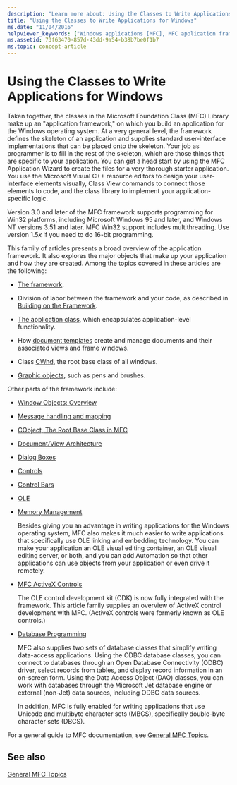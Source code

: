 ```yaml
---
description: "Learn more about: Using the Classes to Write Applications for Windows"
title: "Using the Classes to Write Applications for Windows"
ms.date: "11/04/2016"
helpviewer_keywords: ["Windows applications [MFC], MFC application framework", "MFC, application development", "applications [OLE], MFC application framework", "MFC ActiveX controls [MFC], creating", "OLE applications [MFC], MFC application framework", "database applications [MFC], creating"]
ms.assetid: 73f63470-857d-43dd-9a54-b38b7be0f1b7
ms.topic: concept-article
---
```

# Using the Classes to Write Applications for Windows

Taken together, the classes in the Microsoft Foundation Class (MFC) Library make up an "application framework," on which you build an application for the Windows operating system. At a very general level, the framework defines the skeleton of an application and supplies standard user-interface implementations that can be placed onto the skeleton. Your job as programmer is to fill in the rest of the skeleton, which are those things that are specific to your application. You can get a head start by using the MFC Application Wizard to create the files for a very thorough starter application. You use the Microsoft Visual C++ resource editors to design your user-interface elements visually, Class View commands to connect those elements to code, and the class library to implement your application-specific logic.

Version 3.0 and later of the MFC framework supports programming for Win32 platforms, including Microsoft Windows 95 and later, and Windows NT versions 3.51 and later. MFC Win32 support includes multithreading. Use version 1.5*x* if you need to do 16-bit programming.

This family of articles presents a broad overview of the application framework. It also explores the major objects that make up your application and how they are created. Among the topics covered in these articles are the following:

- [The framework](../mfc/framework-mfc.md).

- Division of labor between the framework and your code, as described in [Building on the Framework](../mfc/building-on-the-framework.md).

- [The application class](../mfc/cwinapp-the-application-class.md), which encapsulates application-level functionality.

- How [document templates](../mfc/document-templates-and-the-document-view-creation-process.md) create and manage documents and their associated views and frame windows.

- Class [CWnd](../mfc/window-objects.md), the root base class of all windows.

- [Graphic objects](../mfc/graphic-objects.md), such as pens and brushes.

Other parts of the framework include:

- [Window Objects: Overview](../mfc/window-objects.md)

- [Message handling and mapping](../mfc/message-handling-and-mapping.md)

- [CObject, The Root Base Class in MFC](../mfc/using-cobject.md)

- [Document/View Architecture](../mfc/document-view-architecture.md)

- [Dialog Boxes](../mfc/dialog-boxes.md)

- [Controls](../mfc/controls-mfc.md)

- [Control Bars](../mfc/control-bars.md)

- [OLE](../mfc/ole-in-mfc.md)

- [Memory Management](../mfc/memory-management.md)

   Besides giving you an advantage in writing applications for the Windows operating system, MFC also makes it much easier to write applications that specifically use OLE linking and embedding technology. You can make your application an OLE visual editing container, an OLE visual editing server, or both, and you can add Automation so that other applications can use objects from your application or even drive it remotely.

- [MFC ActiveX Controls](../mfc/mfc-activex-controls.md)

   The OLE control development kit (CDK) is now fully integrated with the framework. This article family supplies an overview of ActiveX control development with MFC. (ActiveX controls were formerly known as OLE controls.)

- [Database Programming](../data/data-access-programming-mfc-atl.md)

   MFC also supplies two sets of database classes that simplify writing data-access applications. Using the ODBC database classes, you can connect to databases through an Open Database Connectivity (ODBC) driver, select records from tables, and display record information in an on-screen form. Using the Data Access Object (DAO) classes, you can work with databases through the Microsoft Jet database engine or external (non-Jet) data sources, including ODBC data sources.

   In addition, MFC is fully enabled for writing applications that use Unicode and multibyte character sets (MBCS), specifically double-byte character sets (DBCS).

For a general guide to MFC documentation, see [General MFC Topics](../mfc/general-mfc-topics.md).

## See also

[General MFC Topics](../mfc/general-mfc-topics.md)

